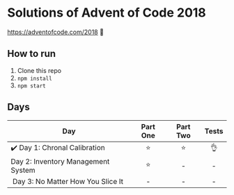 # Solutions of Advent of Code 2018

https://adventofcode.com/2018 🎄


## How to run
1. Clone this repo
2. `npm install`
3. `npm start`

## Days

| Day  | Part One | Part Two | Tests |
|---|:---:|:---:|:---:|
|✔️ Day 1: Chronal Calibration | ⭐️ | ⭐️ | 👌 |
| Day 2: Inventory Management System | ⭐ | - | - |
|️ Day 3: No Matter How You Slice It  | -️ | - | - |
